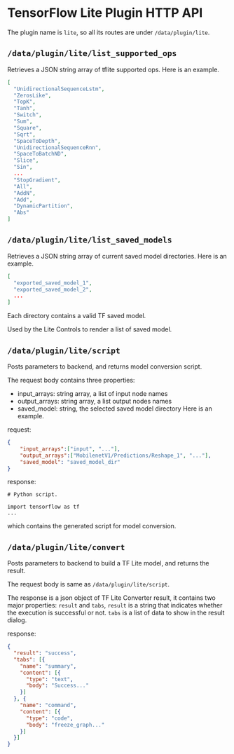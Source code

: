 # TensorFlow Lite Plugin HTTP API

The plugin name is `lite`, so all its routes are under
`/data/plugin/lite`.

## `/data/plugin/lite/list_supported_ops`

Retrieves a JSON string array of tflite supported ops.
Here is an example.

```json
[
  "UnidirectionalSequenceLstm",
  "ZerosLike",
  "TopK",
  "Tanh",
  "Switch",
  "Sum",
  "Square",
  "Sqrt",
  "SpaceToDepth",
  "UnidirectionalSequenceRnn",
  "SpaceToBatchND",
  "Slice",
  "Sin",
  ...
  "StopGradient",
  "All",
  "AddN",
  "Add",
  "DynamicPartition",
  "Abs"
]
```

## `/data/plugin/lite/list_saved_models`

Retrieves a JSON string array of current saved model directories.
Here is an example.

```json
[
  "exported_saved_model_1",
  "exported_saved_model_2",
  ...
]
```

Each directory contains a valid TF saved model.

Used by the Lite Controls to render a list of saved model.

## `/data/plugin/lite/script`

Posts parameters to backend, and returns model conversion script.

The request body contains three properties:
  * input_arrays: string array, a list of input node names
  * output_arrays: string array, a list output nodes names
  * saved_model: string, the selected saved model directory
Here is an example.

request:

```json
{
    "input_arrays":["input", "..."],
    "output_arrays":["MobilenetV1/Predictions/Reshape_1", "..."],
    "saved_model": "saved_model_dir"
}

```

response:
```
# Python script.

import tensorflow as tf
...
```
which contains the generated script for model conversion.


## `/data/plugin/lite/convert`

Posts parameters to backend to build a TF Lite model, and returns the result.

The request body is same as `/data/plugin/lite/script`.

The response is a json object of TF Lite Converter result, it contains two major
properties: `result` and `tabs`, `result` is a string that indicates whether
the execution is successful or not. `tabs` is a list of data to show in the
result dialog.

response:

```json
{
  "result": "success",
  "tabs": [{
    "name": "summary",
    "content": [{
      "type": "text",
      "body": "Success..."
    }]
  }, {
    "name": "command",
    "content": [{
      "type": "code",
      "body": "freeze_graph..."
    }]
  }]
}
```
